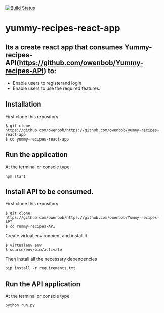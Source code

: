 
[![Build Status](https://travis-ci.org/owenbob/yummy-recipes-react-app.svg?branch=master)](https://travis-ci.org/owenbob/yummy-recipes-react-app)
# yummy-recipes-react-app

##  Its a create react app that consumes Yummy-recipes-API(https://github.com/owenbob/Yummy-recipes-API) to:
   * Enable users to registerand login 
   * Enable users to use the required features.

## Installation
First clone this repository
```
$ git clone https://github.com/owenbob/https://github.com/owenbob/yummy-recipes-react-app
$ cd yummy-recipes-react-app
```

## Run the application
At the terminal or console type
```
npm start
```
##  Install API to be consumed.
First clone this repository
```
$ git clone https://github.com/owenbob/https://github.com/owenbob/Yummy-recipes-API
$ cd Yummy-recipes-API
```
Create virtual environment and install it
```
$ virtualenv env
$ source/env/bin/activate
```
Then install all the necessary dependencies
```
pip install -r requirements.txt
```

## Run the API application
At the terminal or console type
```
python run.py


 



